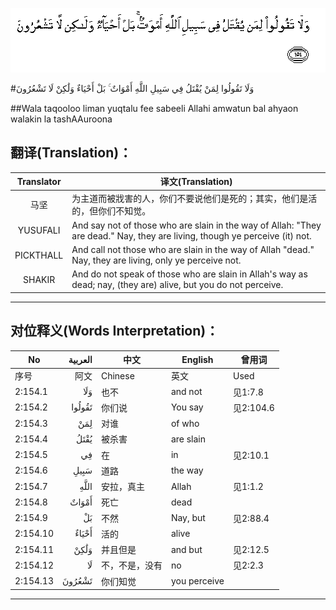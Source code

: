 ![002:154](images/002_154.gif)

#وَلَا تَقُولُوا لِمَنْ يُقْتَلُ فِي سَبِيلِ اللَّهِ أَمْوَاتٌ ۚ بَلْ أَحْيَاءٌ وَلَٰكِنْ لَا تَشْعُرُونَ

##Wala taqooloo liman yuqtalu fee sabeeli Allahi amwatun bal ahyaon walakin la tashAAuroona 

## 翻译(Translation)：

| Translator | 译文(Translation)                                            |
| :--------: | ------------------------------------------------------------ |
|    马坚    | 为主道而被戕害的人，你们不要说他们是死的；其实，他们是活的，但你们不知觉。 |
|  YUSUFALI  | And say not of those who are slain in the way of Allah: "They are dead." Nay, they are living, though ye perceive (it) not. |
| PICKTHALL  | And call not those who are slain in the way of Allah "dead." Nay, they are living, only ye perceive not. |
|   SHAKIR   | And do not speak of those who are slain in Allah's way as dead; nay, (they are) alive, but you do not perceive. |

---

## 对位释义(Words Interpretation)：

| No       | العربية | 中文           | English      | 曾用词    |
| -------- | ------: | -------------- | ------------ | --------- |
| 序号     |    阿文 | Chinese        | 英文         | Used      |
| 2:154.1  |     وَلَا | 也不           | and not      | 见1:7.8   |
| 2:154.2  |  تَقُولُوا | 你们说         | You say      | 见2:104.6 |
| 2:154.3  |     لِمَنْ | 对谁           | of who       |           |
| 2:154.4  |    يُقْتَلُ | 被杀害         | are slain    |           |
| 2:154.5  |      فِي | 在             | in           | 见2:10.1  |
| 2:154.6  |    سَبِيلِ | 道路           | the way      |           |
| 2:154.7  |    اللَّهِ | 安拉，真主     | Allah        | 见1:1.2   |
| 2:154.8  |   أَمْوَاتٌ | 死亡           | dead         |           |
| 2:154.9  |      بَلْ | 不然           | Nay, but     | 见2:88.4  |
| 2:154.10 |   أَحْيَاءٌ | 活的           | alive        |           |
| 2:154.11 |    وَلَٰكِنْ | 并且但是       | and but      | 见2:12.5  |
| 2:154.12 |      لَا | 不，不是，没有 | no           | 见2:2.3   |
| 2:154.13 |  تَشْعُرُونَ | 你们知觉       | you perceive |           |

---
